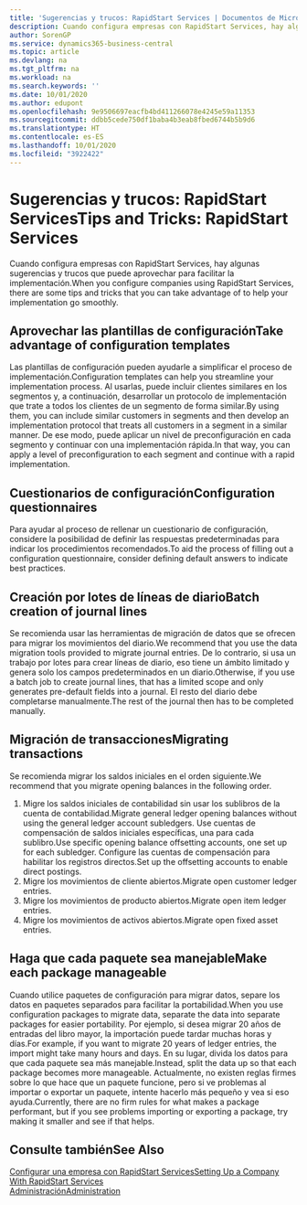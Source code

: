 ```yaml
---
title: 'Sugerencias y trucos: RapidStart Services | Documentos de Microsoft'
description: Cuando configura empresas con RapidStart Services, hay algunas sugerencias y trucos que puede aprovechar para facilitar la implementación.
author: SorenGP
ms.service: dynamics365-business-central
ms.topic: article
ms.devlang: na
ms.tgt_pltfrm: na
ms.workload: na
ms.search.keywords: ''
ms.date: 10/01/2020
ms.author: edupont
ms.openlocfilehash: 9e9506697eacfb4bd411266078e4245e59a11353
ms.sourcegitcommit: ddbb5cede750df1baba4b3eab8fbed6744b5b9d6
ms.translationtype: HT
ms.contentlocale: es-ES
ms.lasthandoff: 10/01/2020
ms.locfileid: "3922422"
---
```

# <a name="tips-and-tricks-rapidstart-services"></a><span data-ttu-id="5aa73-103">Sugerencias y trucos: RapidStart Services</span><span class="sxs-lookup"><span data-stu-id="5aa73-103">Tips and Tricks: RapidStart Services</span></span>

<span data-ttu-id="5aa73-104">Cuando configura empresas con RapidStart Services, hay algunas sugerencias y trucos que puede aprovechar para facilitar la implementación.</span><span class="sxs-lookup"><span data-stu-id="5aa73-104">When you configure companies using RapidStart Services, there are some tips and tricks that you can take advantage of to help your implementation go smoothly.</span></span>  

## <a name="take-advantage-of-configuration-templates"></a><span data-ttu-id="5aa73-105">Aprovechar las plantillas de configuración</span><span class="sxs-lookup"><span data-stu-id="5aa73-105">Take advantage of configuration templates</span></span>

<span data-ttu-id="5aa73-106">Las plantillas de configuración pueden ayudarle a simplificar el proceso de implementación.</span><span class="sxs-lookup"><span data-stu-id="5aa73-106">Configuration templates can help you streamline your implementation process.</span></span> <span data-ttu-id="5aa73-107">Al usarlas, puede incluir clientes similares en los segmentos y, a continuación, desarrollar un protocolo de implementación que trate a todos los clientes de un segmento de forma similar.</span><span class="sxs-lookup"><span data-stu-id="5aa73-107">By using them, you can include similar customers in segments and then develop an implementation protocol that treats all customers in a segment in a similar manner.</span></span> <span data-ttu-id="5aa73-108">De ese modo, puede aplicar un nivel de preconfiguración en cada segmento y continuar con una implementación rápida.</span><span class="sxs-lookup"><span data-stu-id="5aa73-108">In that way, you can apply a level of preconfiguration to each segment and continue with a rapid implementation.</span></span>  

## <a name="configuration-questionnaires"></a><span data-ttu-id="5aa73-109">Cuestionarios de configuración</span><span class="sxs-lookup"><span data-stu-id="5aa73-109">Configuration questionnaires</span></span>

<span data-ttu-id="5aa73-110">Para ayudar al proceso de rellenar un cuestionario de configuración, considere la posibilidad de definir las respuestas predeterminadas para indicar los procedimientos recomendados.</span><span class="sxs-lookup"><span data-stu-id="5aa73-110">To aid the process of filling out a configuration questionnaire, consider defining default answers to indicate best practices.</span></span>  

## <a name="batch-creation-of-journal-lines"></a><span data-ttu-id="5aa73-111">Creación por lotes de líneas de diario</span><span class="sxs-lookup"><span data-stu-id="5aa73-111">Batch creation of journal lines</span></span>

<span data-ttu-id="5aa73-112">Se recomienda usar las herramientas de migración de datos que se ofrecen para migrar los movimientos del diario.</span><span class="sxs-lookup"><span data-stu-id="5aa73-112">We recommend that you use the data migration tools provided to migrate journal entries.</span></span> <span data-ttu-id="5aa73-113">De lo contrario, si usa un trabajo por lotes para crear líneas de diario, eso tiene un ámbito limitado y genera solo los campos predeterminados en un diario.</span><span class="sxs-lookup"><span data-stu-id="5aa73-113">Otherwise, if you use a batch job to create journal lines, that has a limited scope and only generates pre-default fields into a journal.</span></span> <span data-ttu-id="5aa73-114">El resto del diario debe completarse manualmente.</span><span class="sxs-lookup"><span data-stu-id="5aa73-114">The rest of the journal then has to be completed manually.</span></span>  

## <a name="migrating-transactions"></a><span data-ttu-id="5aa73-115">Migración de transacciones</span><span class="sxs-lookup"><span data-stu-id="5aa73-115">Migrating transactions</span></span>

<span data-ttu-id="5aa73-116">Se recomienda migrar los saldos iniciales en el orden siguiente.</span><span class="sxs-lookup"><span data-stu-id="5aa73-116">We recommend that you migrate opening balances in the following order.</span></span> <!--Be aware that you cannot insert ledger entries directly. Instead you must use journals to post the journal lines-->

1. <span data-ttu-id="5aa73-117">Migre los saldos iniciales de contabilidad sin usar los sublibros de la cuenta de contabilidad.</span><span class="sxs-lookup"><span data-stu-id="5aa73-117">Migrate general ledger opening balances without using the general ledger account subledgers.</span></span> <span data-ttu-id="5aa73-118">Use cuentas de compensación de saldos iniciales específicas, una para cada sublibro.</span><span class="sxs-lookup"><span data-stu-id="5aa73-118">Use specific opening balance offsetting accounts, one set up for each subledger.</span></span> <span data-ttu-id="5aa73-119">Configure las cuentas de compensación para habilitar los registros directos.</span><span class="sxs-lookup"><span data-stu-id="5aa73-119">Set up the offsetting accounts to enable direct postings.</span></span>  
2. <span data-ttu-id="5aa73-120">Migre los movimientos de cliente abiertos.</span><span class="sxs-lookup"><span data-stu-id="5aa73-120">Migrate open customer ledger entries.</span></span>  <!--work on these-->
3. <span data-ttu-id="5aa73-121">Migre los movimientos de producto abiertos.</span><span class="sxs-lookup"><span data-stu-id="5aa73-121">Migrate open item ledger entries.</span></span>  
4. <span data-ttu-id="5aa73-122">Migre los movimientos de activos abiertos.</span><span class="sxs-lookup"><span data-stu-id="5aa73-122">Migrate open fixed asset entries.</span></span>  

## <a name="make-each-package-manageable"></a><span data-ttu-id="5aa73-123">Haga que cada paquete sea manejable</span><span class="sxs-lookup"><span data-stu-id="5aa73-123">Make each package manageable</span></span>

<span data-ttu-id="5aa73-124">Cuando utilice paquetes de configuración para migrar datos, separe los datos en paquetes separados para facilitar la portabilidad.</span><span class="sxs-lookup"><span data-stu-id="5aa73-124">When you use configuration packages to migrate data, separate the data into separate packages for easier portability.</span></span> <span data-ttu-id="5aa73-125">Por ejemplo, si desea migrar 20 años de entradas del libro mayor, la importación puede tardar muchas horas y días.</span><span class="sxs-lookup"><span data-stu-id="5aa73-125">For example, if you want to migrate 20 years of ledger entries, the import might take many hours and days.</span></span> <span data-ttu-id="5aa73-126">En su lugar, divida los datos para que cada paquete sea más manejable.</span><span class="sxs-lookup"><span data-stu-id="5aa73-126">Instead, split the data up so that each package becomes more manageable.</span></span> <span data-ttu-id="5aa73-127">Actualmente, no existen reglas firmes sobre lo que hace que un paquete funcione, pero si ve problemas al importar o exportar un paquete, intente hacerlo más pequeño y vea si eso ayuda.</span><span class="sxs-lookup"><span data-stu-id="5aa73-127">Currently, there are no firm rules for what makes a package performant, but if you see problems importing or exporting a package, try making it smaller and see if that helps.</span></span>  

## <a name="see-also"></a><span data-ttu-id="5aa73-128">Consulte también</span><span class="sxs-lookup"><span data-stu-id="5aa73-128">See Also</span></span>

[<span data-ttu-id="5aa73-129">Configurar una empresa con RapidStart Services</span><span class="sxs-lookup"><span data-stu-id="5aa73-129">Setting Up a Company With RapidStart Services</span></span>](admin-set-up-a-company-with-rapidstart.md)  
[<span data-ttu-id="5aa73-130">Administración</span><span class="sxs-lookup"><span data-stu-id="5aa73-130">Administration</span></span>](admin-setup-and-administration.md)  
